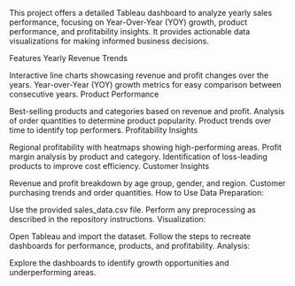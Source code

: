 This project offers a detailed Tableau dashboard to analyze yearly sales performance, focusing on Year-Over-Year (YOY) growth, product performance, and profitability insights. It provides actionable data visualizations for making informed business decisions.

Features
Yearly Revenue Trends

Interactive line charts showcasing revenue and profit changes over the years.
Year-over-Year (YOY) growth metrics for easy comparison between consecutive years.
Product Performance

Best-selling products and categories based on revenue and profit.
Analysis of order quantities to determine product popularity.
Product trends over time to identify top performers.
Profitability Insights

Regional profitability with heatmaps showing high-performing areas.
Profit margin analysis by product and category.
Identification of loss-leading products to improve cost efficiency.
Customer Insights

Revenue and profit breakdown by age group, gender, and region.
Customer purchasing trends and order quantities.
How to Use
Data Preparation:

Use the provided sales_data.csv file.
Perform any preprocessing as described in the repository instructions.
Visualization:

Open Tableau and import the dataset.
Follow the steps to recreate dashboards for performance, products, and profitability.
Analysis:

Explore the dashboards to identify growth opportunities and underperforming areas.
